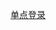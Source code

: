 <!--
 * @Author: wangyunbo
 * @Date: 2022-07-05 10:03:44
 * @LastEditors: wangyunbo
 * @LastEditTime: 2022-07-05 10:03:46
 * @FilePath: \vueInone\OOS\readMe.md
 * @Description: file content
-->
[单点登录](https://medium.com/codeburst/building-a-simple-single-sign-on-sso-server-and-solution-from-scratch-in-node-js-ea6ee5fdf340)